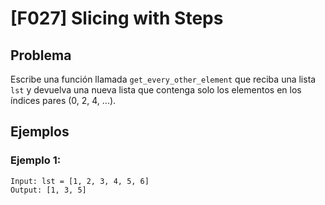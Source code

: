 # [F027] Slicing with Steps

## Problema

Escribe una función llamada `get_every_other_element` que reciba una lista `lst` y devuelva una nueva lista que contenga solo los elementos en los índices pares (0, 2, 4, ...).

## Ejemplos

### Ejemplo 1:
```
Input: lst = [1, 2, 3, 4, 5, 6]
Output: [1, 3, 5]
```

